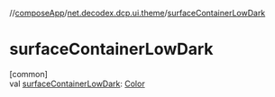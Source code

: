//[composeApp](../../index.md)/[net.decodex.dcp.ui.theme](index.md)/[surfaceContainerLowDark](surface-container-low-dark.md)

# surfaceContainerLowDark

[common]\
val [surfaceContainerLowDark](surface-container-low-dark.md): [Color](https://developer.android.com/reference/kotlin/androidx/compose/ui/graphics/Color.html)
